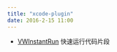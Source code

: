 ```yaml
---
title: "xcode-plugin"
date: 2016-2-15 11:00
---
```


- [VWInstantRun](https://github.com/wangshengjia/VWInstantRun) 快速运行代码片段






